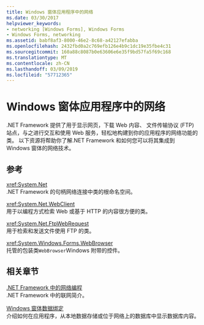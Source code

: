 ```yaml
---
title: Windows 窗体应用程序中的网络
ms.date: 03/30/2017
helpviewer_keywords:
- networking [Windows Forms], Windows Forms
- Windows Forms, networking
ms.assetid: babf8af3-8000-46e2-8c68-a42127efabba
ms.openlocfilehash: 2432fbd0a2c769efb126e4b9c1dc19e35fbe4c31
ms.sourcegitcommit: 160a88c8087b0e63606e6e35f9bd57fa5f69c168
ms.translationtype: MT
ms.contentlocale: zh-CN
ms.lasthandoff: 03/09/2019
ms.locfileid: "57712365"
---
```

# <a name="networking-in-windows-forms-applications"></a>Windows 窗体应用程序中的网络
.NET Framework 提供了用于显示网页，下载 Web 内容、 文件传输协议 (FTP) 站点，与之进行交互和使用 Web 服务，轻松地构建到你的应用程序的网络功能的类。 以下资源将帮助你了解.NET Framework 和如何您可以将其集成到 Windows 窗体的网络技术。  
  
## <a name="reference"></a>参考  
 <xref:System.Net>  
 .NET Framework 的句柄网络连接中类的根命名空间。  
  
 <xref:System.Net.WebClient>  
 用于以编程方式检索 Web 或基于 HTTP 的内容很方便的类。  
  
 <xref:System.Net.FtpWebRequest>  
 用于检索和发送文件使用 FTP 的类。  
  
 <xref:System.Windows.Forms.WebBrowser>  
 托管的包装类`WebBrowser`Windows 附带的控件。  
  
## <a name="related-sections"></a>相关章节  
 [.NET Framework 中的网络编程](../../network-programming/index.md)  
 .NET Framework 中的联网简介。  
  
 [Windows 窗体数据绑定](../windows-forms-data-binding.md)  
 介绍如何在应用程序，从本地数据存储或位于网络上的数据库中显示数据库内容。
